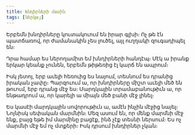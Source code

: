 ```yaml
---
title: Խնդիրների մասին
tags: [ներկայ]
---
```


Երբեմն խնդիրները կուտակուում են իրար գլխի։ Ոչ թե էն պատճառով, որ ժամանակին չես լուծել, այլ ուղղակի զուգադիպել են։

Դրա համար ես ներողամիտ եմ խնդիրների հանդէպ։ Մէկ ա իրանք երկար կեանք չունեն, երբեմն թիթեռից էլ կարճ են ապրում։

Իսկ յետոյ, երբ աւելի հեռուից ես նայում, տեսնում ես դրանից իրական չափը։ Պարզուում ա, որ խնդիրները միշտ աւելի մեծ են թուում, երբ դրանց մէջ ես։ Մարդկային տրամաբանութիւն ա, որ ենթադրում ա, որ կարելի ա միայն մեծ բանի մէջ լինել։

Ես կասէի մարդկային սովորութիւն ա, ամէն ինչին մէջից նայել։ Նոյնիսկ սեփական մարմնին։ Մեզ ասում են, որ մենք մարմնի մէջ ենք, բայց եթե իմ մարմինը բացէք, ինձ չէք տեսնի ներսում։ Ես ոչ մարմնի մէջ եմ ոչ մտքերի։ Իսկ դրսում խնդիրներ չկան։
